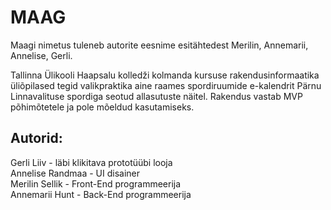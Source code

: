 # MAAG
Maagi nimetus tuleneb autorite eesnime esitähtedest Merilin, Annemarii, Annelise, Gerli. 

Tallinna Ülikooli Haapsalu kolledži kolmanda kursuse rakendusinformaatika üliõpilased tegid valikpraktika aine raames spordiruumide e-kalendrit Pärnu Linnavalituse spordiga seotud allasutuste näitel. Rakendus vastab MVP põhimõtetele ja pole mõeldud kasutamiseks.

## Autorid:

Gerli Liiv - läbi klikitava prototüübi looja\
Annelise Randmaa - UI disainer\
Merilin Sellik - Front-End programmeerija\
Annemarii Hunt - Back-End programmeerija

